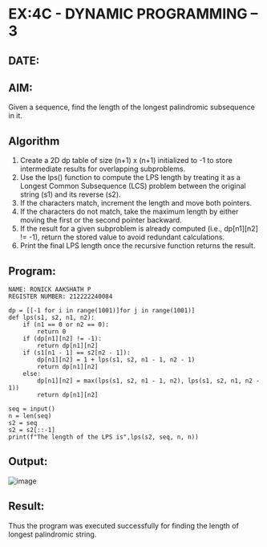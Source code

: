 # EX:4C - DYNAMIC PROGRAMMING – 3
## DATE:

## AIM:
Given a sequence, find the length of the longest palindromic subsequence in it.

## Algorithm

1. Create a 2D dp table of size (n+1) x (n+1) initialized to -1 to store intermediate results for overlapping subproblems.
2. Use the lps() function to compute the LPS length by treating it as a Longest Common Subsequence (LCS) problem between the original string (s1) and its reverse 
   (s2).
3. If the characters match, increment the length and move both pointers.
4. If the characters do not match, take the maximum length by either moving the first or the second pointer backward.
5. If the result for a given subproblem is already computed (i.e., dp[n1][n2] != -1), return the stored value to avoid redundant calculations.
6. Print the final LPS length once the recursive function returns the result.

## Program:
```
NAME: RONICK AAKSHATH P
REGISTER NUMBER: 212222240084
```
```
dp = [[-1 for i in range(1001)]for j in range(1001)]
def lps(s1, s2, n1, n2):
    if (n1 == 0 or n2 == 0):
        return 0
    if (dp[n1][n2] != -1):
        return dp[n1][n2]
    if (s1[n1 - 1] == s2[n2 - 1]):
        dp[n1][n2] = 1 + lps(s1, s2, n1 - 1, n2 - 1)
        return dp[n1][n2]
    else:
        dp[n1][n2] = max(lps(s1, s2, n1 - 1, n2), lps(s1, s2, n1, n2 - 1))
        return dp[n1][n2]
        
seq = input()
n = len(seq)
s2 = seq
s2 = s2[::-1]
print(f"The length of the LPS is",lps(s2, seq, n, n))

```

## Output:

![image](https://github.com/user-attachments/assets/4fe2d055-9b39-4f07-9492-9213febbf50d)


## Result:

Thus the program was executed successfully for finding the length of longest palindromic string.
